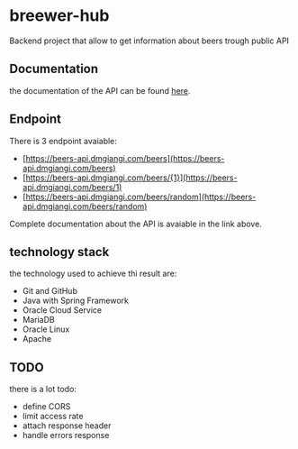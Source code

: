 # breewer-hub
Backend project that allow to get information about beers trough public API

## Documentation
the documentation of the API can be found [here](https://dmgiangi.github.io/brewer-hub/).

## Endpoint
There is 3 endpoint avaiable:
- [https://beers-api.dmgiangi.com/beers](https://beers-api.dmgiangi.com/beers)
- [https://beers-api.dmgiangi.com/beers/{1}](https://beers-api.dmgiangi.com/beers/1)
- [https://beers-api.dmgiangi.com/beers/random](https://beers-api.dmgiangi.com/beers/random)

Complete documentation about the API is avaiable in the link above.

## technology stack
the technology used to achieve thi result are:
- Git and GitHub
- Java with Spring Framework
- Oracle Cloud Service
- MariaDB
- Oracle Linux
- Apache

## TODO
there is a lot todo:
- define CORS
- limit access rate
- attach response header
- handle errors response
